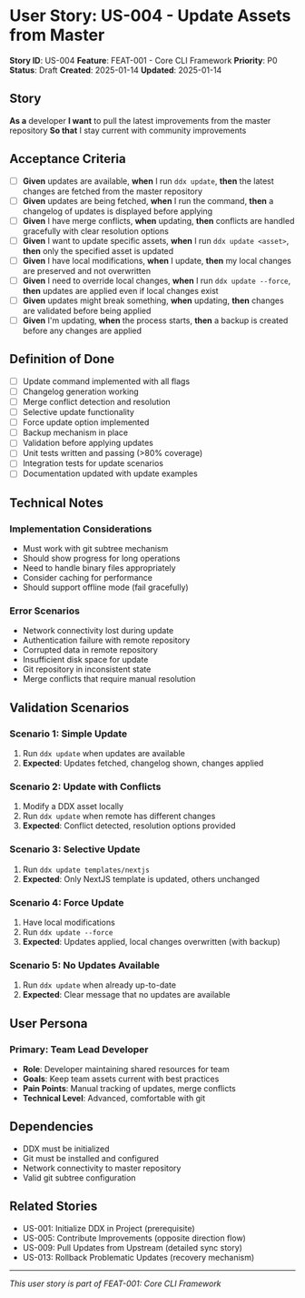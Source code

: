 # User Story: US-004 - Update Assets from Master

**Story ID**: US-004
**Feature**: FEAT-001 - Core CLI Framework
**Priority**: P0
**Status**: Draft
**Created**: 2025-01-14
**Updated**: 2025-01-14

## Story

**As a** developer
**I want** to pull the latest improvements from the master repository
**So that** I stay current with community improvements

## Acceptance Criteria

- [ ] **Given** updates are available, **when** I run `ddx update`, **then** the latest changes are fetched from the master repository
- [ ] **Given** updates are being fetched, **when** I run the command, **then** a changelog of updates is displayed before applying
- [ ] **Given** I have merge conflicts, **when** updating, **then** conflicts are handled gracefully with clear resolution options
- [ ] **Given** I want to update specific assets, **when** I run `ddx update <asset>`, **then** only the specified asset is updated
- [ ] **Given** I have local modifications, **when** I update, **then** my local changes are preserved and not overwritten
- [ ] **Given** I need to override local changes, **when** I run `ddx update --force`, **then** updates are applied even if local changes exist
- [ ] **Given** updates might break something, **when** updating, **then** changes are validated before being applied
- [ ] **Given** I'm updating, **when** the process starts, **then** a backup is created before any changes are applied

## Definition of Done

- [ ] Update command implemented with all flags
- [ ] Changelog generation working
- [ ] Merge conflict detection and resolution
- [ ] Selective update functionality
- [ ] Force update option implemented
- [ ] Backup mechanism in place
- [ ] Validation before applying updates
- [ ] Unit tests written and passing (>80% coverage)
- [ ] Integration tests for update scenarios
- [ ] Documentation updated with update examples

## Technical Notes

### Implementation Considerations
- Must work with git subtree mechanism
- Should show progress for long operations
- Need to handle binary files appropriately
- Consider caching for performance
- Should support offline mode (fail gracefully)

### Error Scenarios
- Network connectivity lost during update
- Authentication failure with remote repository
- Corrupted data in remote repository
- Insufficient disk space for update
- Git repository in inconsistent state
- Merge conflicts that require manual resolution

## Validation Scenarios

### Scenario 1: Simple Update
1. Run `ddx update` when updates are available
2. **Expected**: Updates fetched, changelog shown, changes applied

### Scenario 2: Update with Conflicts
1. Modify a DDX asset locally
2. Run `ddx update` when remote has different changes
3. **Expected**: Conflict detected, resolution options provided

### Scenario 3: Selective Update
1. Run `ddx update templates/nextjs`
2. **Expected**: Only NextJS template is updated, others unchanged

### Scenario 4: Force Update
1. Have local modifications
2. Run `ddx update --force`
3. **Expected**: Updates applied, local changes overwritten (with backup)

### Scenario 5: No Updates Available
1. Run `ddx update` when already up-to-date
2. **Expected**: Clear message that no updates are available

## User Persona

### Primary: Team Lead Developer
- **Role**: Developer maintaining shared resources for team
- **Goals**: Keep team assets current with best practices
- **Pain Points**: Manual tracking of updates, merge conflicts
- **Technical Level**: Advanced, comfortable with git

## Dependencies

- DDX must be initialized
- Git must be installed and configured
- Network connectivity to master repository
- Valid git subtree configuration

## Related Stories

- US-001: Initialize DDX in Project (prerequisite)
- US-005: Contribute Improvements (opposite direction flow)
- US-009: Pull Updates from Upstream (detailed sync story)
- US-013: Rollback Problematic Updates (recovery mechanism)

---
*This user story is part of FEAT-001: Core CLI Framework*